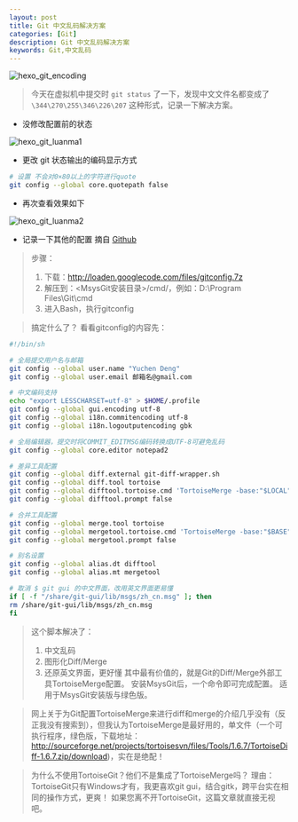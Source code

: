```yaml
---
layout: post
title: Git 中文乱码解决方案
categories: [Git]
description: Git 中文乱码解决方案
keywords: Git,中文乱码
---
```


![hexo_git_encoding](https://cdn.mritd.me/markdown/hexo_git_encoding.png)

> 今天在虚拟机中提交时 `git status` 了一下，发现中文文件名都变成了 `\344\270\255\346\226\207` 这种形式，记录一下解决方案。

<!--more-->

- 没修改配置前的状态

![hexo_git_luanma1](https://cdn.mritd.me/markdown/hexo_git_luanma1.png)

- 更改 git 状态输出的编码显示方式

``` bash
# 设置 不会对0×80以上的字符进行quote
git config --global core.quotepath false
```

- 再次查看效果如下

![hexo_git_luanma2](https://cdn.mritd.me/markdown/hexo_git_luanma2.png)

- 记录一下其他的配置 摘自 [Github](https://gist.github.com/hidoos/7866314)

> 步骤：
> 1. 下载：http://loaden.googlecode.com/files/gitconfig.7z
> 2. 解压到：<MsysGit安装目录>/cmd/，例如：D:\Program Files\Git\cmd
> 3. 进入Bash，执行gitconfig

> 搞定什么了？
> 看看gitconfig的内容先：

``` bash
#!/bin/sh

# 全局提交用户名与邮箱
git config --global user.name "Yuchen Deng"
git config --global user.email 邮箱名@gmail.com

# 中文编码支持
echo "export LESSCHARSET=utf-8" > $HOME/.profile
git config --global gui.encoding utf-8
git config --global i18n.commitencoding utf-8
git config --global i18n.logoutputencoding gbk

# 全局编辑器，提交时将COMMIT_EDITMSG编码转换成UTF-8可避免乱码
git config --global core.editor notepad2

# 差异工具配置
git config --global diff.external git-diff-wrapper.sh
git config --global diff.tool tortoise
git config --global difftool.tortoise.cmd 'TortoiseMerge -base:"$LOCAL" -theirs:"$REMOTE"'
git config --global difftool.prompt false

# 合并工具配置
git config --global merge.tool tortoise
git config --global mergetool.tortoise.cmd 'TortoiseMerge -base:"$BASE" -theirs:"$REMOTE" -mine:"$LOCAL" -merged:"$MERGED"'
git config --global mergetool.prompt false

# 别名设置
git config --global alias.dt difftool
git config --global alias.mt mergetool

# 取消 $ git gui 的中文界面，改用英文界面更易懂
if [ -f "/share/git-gui/lib/msgs/zh_cn.msg" ]; then
rm /share/git-gui/lib/msgs/zh_cn.msg
fi
```

> 这个脚本解决了：
> 1. 中文乱码
> 2. 图形化Diff/Merge
> 3. 还原英文界面，更好懂
> 其中最有价值的，就是Git的Diff/Merge外部工具TortoiseMerge配置。
> 安装MsysGit后，一个命令即可完成配置。
> 适用于MsysGit安装版与绿色版。

> 网上关于为Git配置TortoiseMerge来进行diff和merge的介绍几乎没有（反正我没有搜索到），但我认为TortoiseMerge是最好用的，单文件（一个可执行程序，绿色版，下载地址：http://sourceforge.net/projects/tortoisesvn/files/Tools/1.6.7/TortoiseDiff-1.6.7.zip/download)，实在是绝配！

> 为什么不使用TortoiseGit？他们不是集成了TortoiseMerge吗？
> 理由：TortoiseGit只有Windows才有，我更喜欢git gui，结合gitk，跨平台实在相同的操作方式，更爽！
> 如果您离不开TortoiseGit，这篇文章就直接无视吧。
